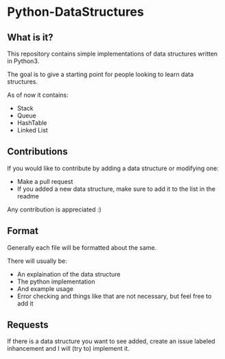 # Python-DataStructures

## What is it?

This repository contains simple implementations of data structures written in Python3.

The goal is to give a starting point for people looking to learn data structures.

As of now it contains:

* Stack
* Queue
* HashTable
* Linked List

## Contributions

If you would like to contribute by adding a data structure or modifying one:

* Make a pull request
* If you added a new data structure, make sure to add it to the list in the readme

Any contribution is appreciated :)

## Format

Generally each file will be formatted about the same.

There will usually be:
* An explaination of the data structure
* The python implementation
* And example usage
* Error checking and things like that are not necessary, but feel free to add it

## Requests

If there is a data structure you want to see added, create an issue labeled inhancement and I will (try to) implement it.
